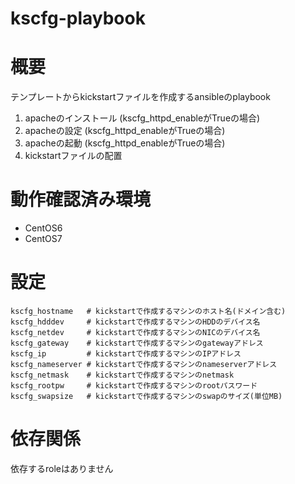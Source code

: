 kscfg-playbook
============================================================

# 概要

テンプレートからkickstartファイルを作成するansibleのplaybook

1. apacheのインストール (kscfg_httpd_enableがTrueの場合)
2. apacheの設定 (kscfg_httpd_enableがTrueの場合)
3. apacheの起動 (kscfg_httpd_enableがTrueの場合)
4. kickstartファイルの配置

# 動作確認済み環境

- CentOS6
- CentOS7

# 設定

    kscfg_hostname   # kickstartで作成するマシンのホスト名(ドメイン含む)
    kscfg_hdddev     # kickstartで作成するマシンのHDDのデバイス名
    kscfg_netdev     # kickstartで作成するマシンのNICのデバイス名
    kscfg_gateway    # kickstartで作成するマシンのgatewayアドレス
    kscfg_ip         # kickstartで作成するマシンのIPアドレス
    kscfg_nameserver # kickstartで作成するマシンのnameserverアドレス
    kscfg_netmask    # kickstartで作成するマシンのnetmask
    kscfg_rootpw     # kickstartで作成するマシンのrootパスワード
    kscfg_swapsize   # kickstartで作成するマシンのswapのサイズ(単位MB)

# 依存関係

依存するroleはありません
